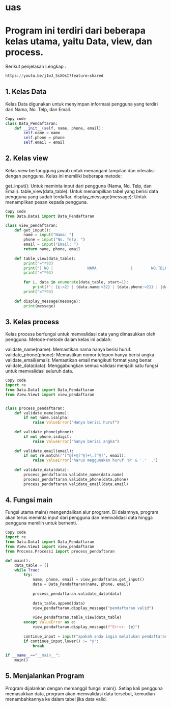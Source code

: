 # uas

# Program ini terdiri dari beberapa kelas utama, yaitu Data, view, dan process.

Berikut penjelasan Lengkap :
```python
https://youtu.be/j1wJ_SsXOsI?feature=shared
````


## 1. Kelas Data
Kelas Data digunakan untuk menyimpan informasi pengguna yang terdiri dari Nama, No. Telp, dan Email.

```python
Copy code
class Data_Pendaftaran:
    def __init__(self, name, phone, email):
        self.name = name
        self.phone = phone
        self.email = email
````

## 2. Kelas view
Kelas view bertanggung jawab untuk menangani tampilan dan interaksi dengan pengguna. Kelas ini memiliki beberapa metode:

get_input(): Untuk meminta input dari pengguna (Nama, No. Telp, dan Email).
table_view(data_table): Untuk menampilkan tabel yang berisi data pengguna yang sudah terdaftar.
display_message(message): Untuk menampilkan pesan kepada pengguna.
```python
Copy code
from Data.Data1 import Data_Pendaftaran

class view_pendaftaran:
    def get_input():
        name = input("Nama: ")
        phone = input("No. Telp: ")
        email = input("Email: ")
        return name, phone, email
    
    def table_view(data_table):
        print("="*93)
        print("| NO |               NAMA               |        NO.TELP        |           EMAIL           |")
        print("="*93)
        
        for i, data in enumerate(data_table, start=1):
            print(f"| {i:<2} | {data.name:<32} | {data.phone:<21} | {data.email:<25} |")
        print("="*93)
        
    def display_message(message):
        print(message)
````

## 3. Kelas process
Kelas process berfungsi untuk memvalidasi data yang dimasukkan oleh pengguna. Metode-metode dalam kelas ini adalah:

validate_name(name): Memastikan nama hanya berisi huruf.
validate_phone(phone): Memastikan nomor telepon hanya berisi angka.
validate_email(email): Memastikan email mengikuti format yang benar.
validate_data(data): Menggabungkan semua validasi menjadi satu fungsi untuk memvalidasi seluruh data.

```python
Copy code
import re
from Data.Data1 import Data_Pendaftaran
from View.View1 import view_pendaftaran


class process_pendaftaran:
    def validate_name(name):
        if not name.isalpha:
            raise ValueError("Hanya berisi huruf")
        
    def validate_phone(phone):
        if not phone.isdigit:
            raise ValueError("hanya berisi angka")
        
    def validate_email(email):
        if not re.match(r"[^@]+@[^@]+\.[^@]", email):
            raise ValueError("harus meggunakan huruf '@' & '.'  .")
        
    def validate_data(data):
        process_pendaftaran.validate_name(data.name)
        process_pendaftaran.validate_phone(data.phone)
        process_pendaftaran.validate_email(data.email)
````
## 4. Fungsi main
Fungsi utama main() mengendalikan alur program. Di dalamnya, program akan terus meminta input dari pengguna dan memvalidasi data hingga pengguna memilih untuk berhenti.

```python
Copy code
import re
from Data.Data1 import Data_Pendaftaran
from View.View1 import view_pendaftaran
from Process.Process1 import process_pendaftaran

def main():
    data_table = []
    while True:
        try:
            name, phone, email = view_pendaftaran.get_input()
            data = Data_Pendaftaran(name, phone, email)
            
            process_pendaftaran.validate_data(data)
            
            data_table.append(data)
            view_pendaftaran.display_message("pendaftaran valid")
            
            view_pendaftaran.table_view(data_table)
        except ValueError as e:
            view_pendaftaran.display_message(f"Error: {e}")
            
        continue_input = input("apakah anda ingin melalukan pendaftaran lagi? (y/n): ")
        if continue_input.lower() != "y":
            break
    
if __name__=="__main__":
    main()
```

## 5. Menjalankan Program
Program dijalankan dengan memanggil fungsi main(). Setiap kali pengguna memasukkan data, program akan memvalidasi data tersebut, kemudian menambahkannya ke dalam tabel jika data valid.
